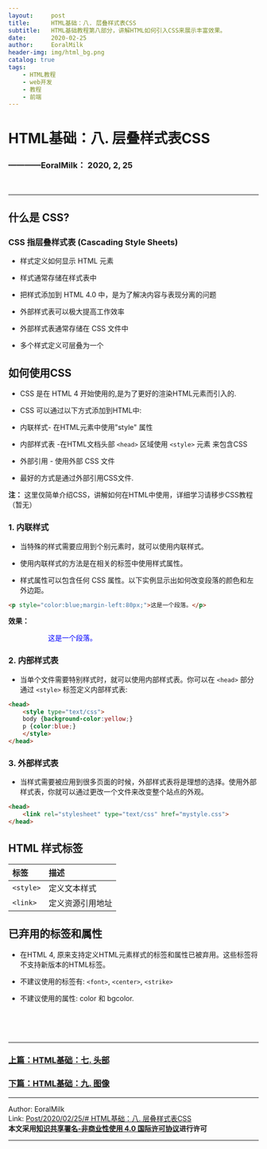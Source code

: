 ```yaml
---
layout:     post                    
title:      HTML基础：八. 层叠样式表CSS     
subtitle:   HTML基础教程第八部分，讲解HTML如何引入CSS来展示丰富效果。
date:       2020-02-25           
author:     EoralMilk             
header-img: img/html_bg.png    
catalog: true                    
tags:        
    - HTML教程
    - web开发
    - 教程
    - 前端
---
```



# HTML基础：八. 层叠样式表CSS
### ————EoralMilk： 2020, 2, 25
<br/>  

---

## 什么是 CSS?
### CSS 指层叠样式表 (Cascading Style Sheets)

- 样式定义如何显示 HTML 元素
  
- 样式通常存储在样式表中
  
- 把样式添加到 HTML 4.0 中，是为了解决内容与表现分离的问题
  
- 外部样式表可以极大提高工作效率
  
- 外部样式表通常存储在 CSS 文件中
  
- 多个样式定义可层叠为一个

## 如何使用CSS

- CSS 是在 HTML 4 开始使用的,是为了更好的渲染HTML元素而引入的.

- CSS 可以通过以下方式添加到HTML中:

- 内联样式- 在HTML元素中使用"style" 属性
  
- 内部样式表 -在HTML文档头部 `<head>` 区域使用 `<style>` 元素 来包含CSS
  
- 外部引用 - 使用外部 CSS 文件
  
- 最好的方式是通过外部引用CSS文件.

**注：** 这里仅简单介绍CSS，讲解如何在HTML中使用，详细学习请移步CSS教程（暂无）



### 1. 内联样式

- 当特殊的样式需要应用到个别元素时，就可以使用内联样式。 
  
- 使用内联样式的方法是在相关的标签中使用样式属性。
  
- 样式属性可以包含任何 CSS 属性。以下实例显示出如何改变段落的颜色和左外边距。

```html
<p style="color:blue;margin-left:80px;">这是一个段落。</p>
```
**效果：**
<p style="color:blue;margin-left:80px;">这是一个段落。</p>

### 2. 内部样式表

- 当单个文件需要特别样式时，就可以使用内部样式表。你可以在 `<head>` 部分通过 `<style>` 标签定义内部样式表:

```html
<head>
    <style type="text/css">
    body {background-color:yellow;}
    p {color:blue;}
    </style>
</head>
```

### 3. 外部样式表

- 当样式需要被应用到很多页面的时候，外部样式表将是理想的选择。使用外部样式表，你就可以通过更改一个文件来改变整个站点的外观。

```html
<head>
    <link rel="stylesheet" type="text/css" href="mystyle.css">
</head>
```

## HTML 样式标签

|标签	    |描述           |
|:---|:---|
|`<style>`	|定义文本样式   |
|`<link>`   |定义资源引用地址|

## 已弃用的标签和属性

- 在HTML 4, 原来支持定义HTML元素样式的标签和属性已被弃用。这些标签将不支持新版本的HTML标签。

- 不建议使用的标签有: `<font>`, `<center>`, `<strike>`

- 不建议使用的属性: color 和 bgcolor.
  


<br/>  
<br/>
<br/>

---  
### [上篇：HTML基础：七. 头部](https://eoralmilk.github.io/2020/02/25/HTML%E5%9F%BA%E7%A1%80-%E4%B8%83/)
### [下篇：HTML基础：九. 图像]()


---  

Author: EoralMilk  
Link: [Post/2020/02/25/# HTML基础：八. 层叠样式表CSS]()   
**本文采用[知识共享署名-非商业性使用 4.0 国际许可协议](https://creativecommons.org/licenses/by-nc-sa/4.0/)进行许可**  

--- 